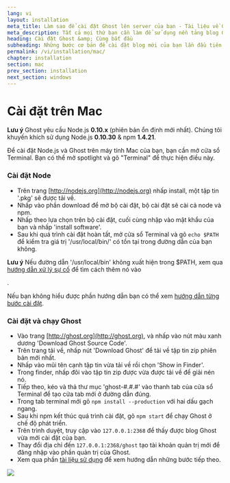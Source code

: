 ```yaml
---
lang: vi
layout: installation
meta_title: Làm sao để cài đặt Ghost lên server của bạn - Tài liệu về Ghost
meta_description: Tất cả mọi thứ bạn cần làm để sử dụng nền tảng blog Ghost trên môi trường thử nghiệm hoặc thực tế.
heading: Cài đặt Ghost &amp; Cùng bắt đầu
subheading: Những bước cơ bản để cài đặt blog mới của bạn lần đầu tiên.
permalink: /vi/installation/mac/
chapter: installation
section: mac
prev_section: installation
next_section: windows
---
```



# Cài đặt trên Mac <a id="install-mac"></a>

<p class="note"><strong>Lưu ý</strong> Ghost yêu cầu Node.js <strong>0.10.x</strong> (phiên bản ổn định mới nhất). Chúng tôi khuyến khích sử dụng Node.js <strong>0.10.30</strong> & npm <strong>1.4.21</strong>.</p>

Để cài đặt Node.js và Ghost trên máy tính Mac của bạn, bạn cần mở cửa sổ Terminal. Bạn có thể mở spotlight và gõ "Terminal" để thực hiện điều này.

### Cài đặt Node

*   Trên trang [http://nodejs.org](http://nodejs.org) nhấp install, một tập tin '.pkg' sẽ được tải về.
*   Nhấp vào phần download để mở bộ cài đặt, bộ cài đặt sẽ cài cả node và npm.
*   Nhấp theo lựa chọn trên bộ cài đặt, cuối cùng nhập vào mật khẩu của bạn và nhấp 'install software'.
*   Sau khi quá trình cài đặt hoàn tất, mở cửa sổ Terminal và gõ `echo $PATH` để kiểm tra giá trị '/usr/local/bin/' có tồn tại trong đường dẫn của bạn không.

<p class="note"><strong>Lưu ý</strong> Nếu đường dẫn '/usr/local/bin' không xuất hiện trong $PATH, xem qua <a href="{% if page.lang %}/{{ page.lang }}{% endif %}/installation/troubleshooting#export-path">hướng dẫn xử lý sự cố</a> để tìm cách thêm nó vào</p>.

Nếu bạn không hiểu được phần hướng dẫn bạn có thể xem [hướng dẫn từng bước cài đặt](https://s3-eu-west-1.amazonaws.com/ghost-website-cdn/install-node-mac.gif "Cài đặt Node trên Mac").

### Cài đặt và chạy Ghost

*   Vào trang [http://ghost.org](http://ghost.org), và nhấp vào nút màu xanh dương 'Download Ghost Source Code'.
*   Trên trang tải về, nhấp nút 'Download Ghost' để tải về tập tin zip phiên bản mới nhất.
*   Nhấp vào mũi tên cạnh tập tin vừa tải về rồi chọn 'Show in Finder'.
*   Trong finder, nhấp đôi vào tập tin zip được vừa được tải về để giải nén nó.
*   Tiếp theo, kéo và thả thư mục 'ghost-#.#.#' vào thanh tab của cửa sổ Terminal để tạo cửa tab mới ở đường dẫn đúng.
*   Trong tab terminal mới gõ `npm install --production` <span class="note">với hai dấu gạch ngang</span>.
*   Sau khi npm kết thúc quá trình cài đặt, gõ `npm start` để chạy Ghost ở chế độ phát triển.
*   Trên trình duyệt, truy cập vào <code class="path">127.0.0.1:2368</code> để thấy được blog Ghost vừa mới cài đặt của bạn.
*   Thay đổi địa chỉ đến <code class="path">127.0.0.1:2368/ghost</code> tạo tài khoản quản trị mới để đăng nhập vào phần quản trị của Ghost.
*   Xem qua phần [tài liệu sử dụng](/usage) để xem hướng dẫn những bước tiếp theo.

![](https://s3-eu-west-1.amazonaws.com/ghost-website-cdn/install-ghost-mac.gif)

